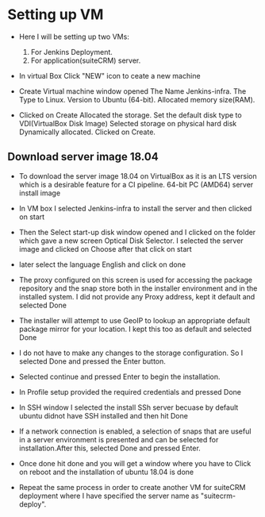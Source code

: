 # Setting up VM
- Here I will be setting up two VMs:
    1. For Jenkins Deployment.
    2. For application(suiteCRM) server.

- In virtual Box Click "NEW" icon to ceate a new machine
- Create Virtual machine window opened
    The Name Jenkins-infra.
    The Type to Linux.
    Version to Ubuntu (64-bit).
    Allocated memory size(RAM).
- Clicked on Create
    Allocated the storage.
    Set the default disk type to VDI(VirtualBox Disk Image)
    Selected storage on physical hard disk Dynamically allocated.
    Clicked on Create.

## Download server image 18.04
- To download the server image 18.04 on VirtualBox as it is an LTS version which is a desirable feature for a CI pipeline.
     64-bit PC (AMD64) server install image
- In VM box I selected Jenkins-infra to install the server and then clicked on start
- Then the Select start-up disk window opened and I clicked on the folder which gave a new screen Optical Disk Selector. I selected the server image and clicked on Choose after that click on start

- later select the language English and click on done

- The proxy configured on this screen is used for accessing the package repository and the snap store both in the installer environment and in the installed system. I did not provide any Proxy address, kept it default and selected Done


- The installer will attempt to use GeoIP to lookup an appropriate default package mirror for your location. I kept this too as default and selected Done

- I do not have to make any changes to the storage configuration. So I selected Done and pressed the Enter button.

- Selected continue and pressed Enter to begin the installation.
- In Profile setup provided the required credentials and pressed Done
- In SSH window I selected the install SSh server becuase by default ubuntu didnot have SSH installed and then  hit Done
- If a network connection is enabled, a selection of snaps that are useful in a server environment is presented and can be selected for installation.After this, selected Done and pressed Enter.
- Once done hit done and you will get a window where you have to Click on reboot and the installation of ubuntu 18.04 is done

- Repeat the same process in order to create another VM for suiteCRM deployment where I have specified the server name as "suitecrm-deploy".